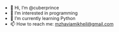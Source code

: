 - 👋 Hi, I’m @cuberprince
- 👀 I’m interested in programming
- 🌱 I’m currently learning Python
- 📫 How to reach me: mzhaviamikheil@gmail.com

<!---
cuberprince/cuberprince is a ✨ special ✨ repository because its `README.md` (this file) appears on your GitHub profile.
You can click the Preview link to take a look at your changes.
--->

